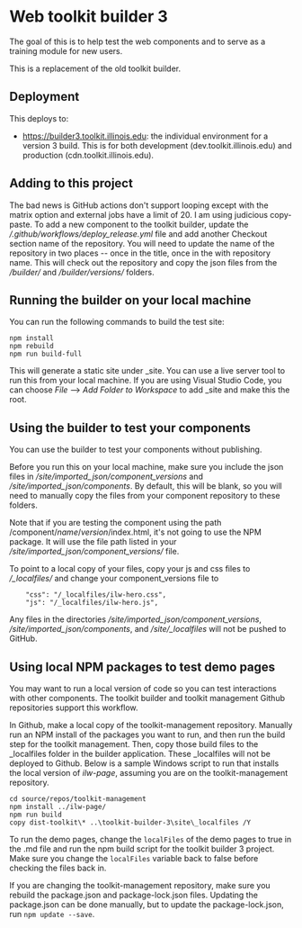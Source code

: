 # Web toolkit builder 3

The goal of this is to help test the web components and to serve as a training module for new users. 

This is a replacement of the old toolkit builder.

## Deployment

This deploys to:
* https://builder3.toolkit.illinois.edu: the individual environment for a version 3 build. This is for both development (dev.toolkit.illinois.edu) and production (cdn.toolkit.illinois.edu).

## Adding to this project

The bad news is GitHub actions don't support looping except with the matrix option and external jobs have a limit of 20. I am using judicious copy-paste. To add a new component to the toolkit builder, update the */.github/workflows/deploy_release.yml* file and add another Checkout section  name of the repository. You will need to update the name of the repository in two places -- once in the title, once in the with repository name. This will check out the repository and copy the json files from the */builder/* and */builder/versions/* folders.

## Running the builder on your local machine

You can run the following commands to build the test site:

````
npm install
npm rebuild
npm run build-full
````

This will generate a static site under _site. You can use a live server tool to run this from your local machine. If you are using Visual Studio Code, you can choose *File* --> *Add Folder to Workspace* to add _site and make this the root. 

## Using the builder to test your components

You can use the builder to test your components without publishing. 

Before you run this on your local machine, make sure you include the json files in */site/imported_json/component_versions* and */site/imported_json/components*. By default, this will be blank, so you will need to manually copy the files from your component repository to these folders. 

Note that if you are testing the component using the path /component/*name*/*version*/index.html, it's not going to use the NPM package. It will use the file path listed in your */site/imported_json/component_versions/* file. 

To point to a local copy of your files, copy your js and css files to */_localfiles/* and change your component_versions file to

```
    "css": "/_localfiles/ilw-hero.css",
    "js": "/_localfiles/ilw-hero.js",
```

Any files in the directories */site/imported_json/component_versions*, */site/imported_json/components*, and */site/_localfiles* will not be pushed to GitHub. 

## Using local NPM packages to test demo pages

You may want to run a local version of code so you can test interactions with other components. The toolkit builder and toolkit management Github repositories support this workflow. 

In Github, make a local copy of the toolkit-management repository. Manually run an NPM install of the packages you want to run, and then run the build step for the toolkit management. Then, copy those build files to the _localfiles folder in the builder application. These _localfiles will not be deployed to Github. Below is a sample Windows script to run that installs the local version of *ilw-page*, assuming you are on the toolkit-management repository. 

```
cd source/repos/toolkit-management
npm install ../ilw-page/
npm run build
copy dist-toolkit\* ..\toolkit-builder-3\site\_localfiles /Y
```

To run the demo pages, change the `localFiles` of the demo pages to true in the .md file and run the npm build script for the toolkit builder 3 project. Make sure you change the `localFiles` variable back to false before checking the files back in. 

If you are changing the toolkit-management repository, make sure you rebuild the package.json and package-lock.json files. Updating the package.json can be done manually, but to update the package-lock.json, run `npm update --save`.
